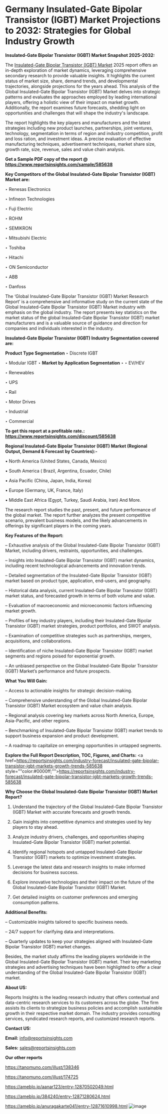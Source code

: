 # Germany Insulated-Gate Bipolar Transistor (IGBT) Market Projections to 2032: Strategies for Global Industry Growth

<strong>Insulated-Gate Bipolar Transistor (IGBT) Market Snapshot 2025-2032:</strong>

The <a href=https://www.reportsinsights.com/sample/585638>Insulated-Gate Bipolar Transistor (IGBT) Market</a> 2025 report offers an in-depth exploration of market dynamics, leveraging comprehensive secondary research to provide valuable insights. It highlights the current status of market size, share, demand trends, and developmental trajectories, alongside projections for the years ahead. This analysis of the Global Insulated-Gate Bipolar Transistor (IGBT) Market delves into strategic patterns and evaluates the approaches employed by leading international players, offering a holistic view of their impact on market growth. Additionally, the report examines future forecasts, shedding light on opportunities and challenges that will shape the industry's landscape.

The report highlights the key players and manufacturers and the latest strategies including new product launches, partnerships, joint ventures, technology, segmentation in terms of region and industry competition, profit and loss ration, and investment ideas. A precise evaluation of effective manufacturing techniques, advertisement techniques, market share size, growth rate, size, revenue, sales and value chain analysis.

<strong>Get a Sample PDF copy of the report @ <a href=https://www.reportsinsights.com/sample/585638 style=color:#0000ff;>https://www.reportsinsights.com/sample/585638</a></strong>

<strong>Key Competitors of the Global Insulated-Gate Bipolar Transistor (IGBT) Market are:</strong>

‣ Renesas Electronics

‣ Infineon Technologies

‣ Fuji Electric

‣ ROHM

‣ SEMIKRON

‣ Mitsubishi Electric

‣ Toshiba

‣ Hitachi

‣ ON Semiconductor

‣ ABB

‣ Danfoss

The ‘Global Insulated-Gate Bipolar Transistor (IGBT) Market Research Report’ is a comprehensive and informative study on the current state of the Global Insulated-Gate Bipolar Transistor (IGBT) Market industry with emphasis on the global industry. The report presents key statistics on the market status of the global Insulated-Gate Bipolar Transistor (IGBT) market manufacturers and is a valuable source of guidance and direction for companies and individuals interested in the industry.

<strong>Insulated-Gate Bipolar Transistor (IGBT) Industry Segmentation covered are:</strong>

<strong>Product Type Segmentation</strong>
‣
Discrete IGBT

‣ Modular IGBT
‣ 
<strong>Market by Application Segmentation</strong>
‣
‣  EV/HEV

‣ Renewables

‣ UPS

‣ Rail

‣ Motor Drives

‣ Industrial

‣ Commercial

<strong>To get this report at a profitable rate.: <a href=https://www.reportsinsights.com/discount/585638 style=color:#0000ff;>https://www.reportsinsights.com/discount/585638</a></strong>

<strong>Regional Insulated-Gate Bipolar Transistor (IGBT) Market (Regional Output, Demand &amp; Forecast by Countries):-</strong>

• North America (United States, Canada, Mexico)

• South America ( Brazil, Argentina, Ecuador, Chile)

• Asia Pacific (China, Japan, India, Korea)

• Europe (Germany, UK, France, Italy)

• Middle East Africa (Egypt, Turkey, Saudi Arabia, Iran) And More.

The research report studies the past, present, and future performance of the global market. The report further analyzes the present competitive scenario, prevalent business models, and the likely advancements in offerings by significant players in the coming years.

<strong>Key Features of the Report:</strong>

– Exhaustive analysis of the Global Insulated-Gate Bipolar Transistor (IGBT) Market, including drivers, restraints, opportunities, and challenges.

– Insights into Insulated-Gate Bipolar Transistor (IGBT) market dynamics, including recent technological advancements and innovation trends.

– Detailed segmentation of the Insulated-Gate Bipolar Transistor (IGBT) market based on product type, application, end-users, and geography.

– Historical data analysis, current Insulated-Gate Bipolar Transistor (IGBT) market status, and forecasted growth in terms of both volume and value.

– Evaluation of macroeconomic and microeconomic factors influencing market growth.

– Profiles of key industry players, including their Insulated-Gate Bipolar Transistor (IGBT) market strategies, product portfolios, and SWOT analysis.

– Examination of competitive strategies such as partnerships, mergers, acquisitions, and collaborations.

– Identification of niche Insulated-Gate Bipolar Transistor (IGBT) market segments and regions poised for exponential growth.

– An unbiased perspective on the Global Insulated-Gate Bipolar Transistor (IGBT) Market’s performance and future prospects.

<strong>What You Will Gain:</strong>

– Access to actionable insights for strategic decision-making.

– Comprehensive understanding of the Global Insulated-Gate Bipolar Transistor (IGBT) Market ecosystem and value chain analysis.

– Regional analysis covering key markets across North America, Europe, Asia-Pacific, and other regions.

– Benchmarking of Insulated-Gate Bipolar Transistor (IGBT) market trends to support business expansion and product development.

– A roadmap to capitalize on emerging opportunities in untapped segments.

<strong>Explore the Full Report Description, TOC, Figures, and Charts:</strong>
<a href=https://reportsinsights.com/industry-forecast/insulated-gate-bipolar-transistor-igbt-markets-growth-trends-585638 style=""color:#0000ff;"">https://reportsinsights.com/industry-forecast/insulated-gate-bipolar-transistor-igbt-markets-growth-trends-585638</a>

<strong>Why Choose the Global Insulated-Gate Bipolar Transistor (IGBT) Market Report?</strong>

1. Understand the trajectory of the Global Insulated-Gate Bipolar Transistor (IGBT) Market with accurate forecasts and growth trends.

2. Gain insights into competitive dynamics and strategies used by key players to stay ahead.

3. Analyze industry drivers, challenges, and opportunities shaping Insulated-Gate Bipolar Transistor (IGBT) market potential.

4. Identify regional hotspots and untapped Insulated-Gate Bipolar Transistor (IGBT) markets to optimize investment strategies.

5. Leverage the latest data and research insights to make informed decisions for business success.

6. Explore innovative technologies and their impact on the future of the Global Insulated-Gate Bipolar Transistor (IGBT) Market.

7. Get detailed insights on customer preferences and emerging consumption patterns.

<strong>Additional Benefits:</strong>

– Customizable insights tailored to specific business needs.

– 24/7 support for clarifying data and interpretations.

– Quarterly updates to keep your strategies aligned with Insulated-Gate Bipolar Transistor (IGBT) market changes.

Besides, the market study affirms the leading players worldwide in the Global Insulated-Gate Bipolar Transistor (IGBT) market. Their key marketing strategies and advertising techniques have been highlighted to offer a clear understanding of the Global Insulated-Gate Bipolar Transistor (IGBT) market.

<strong><strong>About US</strong>:</strong>

Reports Insights is the leading research industry that offers contextual and data-centric research services to its customers across the globe. The firm assists its clients to strategize business policies and accomplish sustainable growth in their respective market domain. The industry provides consulting services, syndicated research reports, and customized research reports.

<strong>Contact US:</strong>

<p class=><b>Email:</b> <a href=mailto:info@reportsinsights.com>info@reportsinsights.com</a></p>
<p class=><b>Sales:</b> <a href=mailto:sales@reportsinsights.com>sales@reportsinsights.com</a></p>

<strong>Our other reports</strong>

<a href=https://tanomuno.com/illust/138346>https://tanomuno.com/illust/138346</a>

<a href=https://tanomuno.com/illust/174725>https://tanomuno.com/illust/174725</a>

<a href=https://ameblo.jp/aanar123/entry-12870502049.html>https://ameblo.jp/aanar123/entry-12870502049.html</a>

<a href=https://ameblo.jp/384240/entry-12871280624.html>https://ameblo.jp/384240/entry-12871280624.html</a>

<a href=https://ameblo.jp/anuragakarte041/entry-12871610998.html>https://ameblo.jp/anuragakarte041/entry-12871610998.html</a>
![image](https://github.com/user-attachments/assets/1f3eaef0-604d-49f1-9363-c8819c1507bc)
